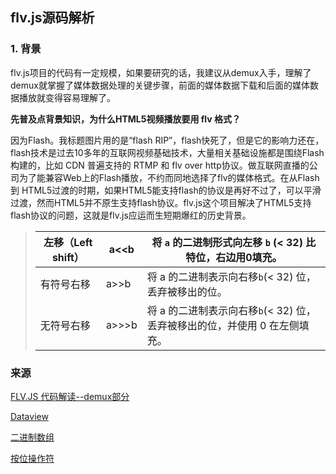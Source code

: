 ## flv.js源码解析

### 1. 背景

flv.js项目的代码有一定规模，如果要研究的话，我建议从demux入手，理解了demux就掌握了媒体数据处理的关键步骤，前面的媒体数据下载和后面的媒体数据播放就变得容易理解了。

**先普及点背景知识，为什么HTML5视频播放要用 flv 格式？**

因为Flash。我标题图片用的是“flash RIP”，flash快死了，但是它的影响力还在，flash技术是过去10多年的互联网视频基础技术，大量相关基础设施都是围绕Flash构建的，比如 CDN 普遍支持的 RTMP 和 flv over http协议。做互联网直播的公司为了能兼容Web上的Flash播放，不约而同地选择了flv的媒体格式。在从Flash到 HTML5过渡的时期，如果HTML5能支持flash的协议是再好不过了，可以平滑过渡，然而HTML5并不原生支持flash协议。flv.js这个项目解决了HTML5支持flash协议的问题，这就是flv.js应运而生短期爆红的历史背景。

>| 左移（Left shift） | a<<b  | 将 `a` 的二进制形式向左移 `b` (< 32) 比特位，右边用0填充。   |
>| -------------- | ----- | ---------------------------------------- |
>| 有符号右移          | a>>b  | 将 a 的二进制表示向右移` b `(< 32) 位，丢弃被移出的位。      |
>| 无符号右移          | a>>>b | 将 a 的二进制表示向右移` b `(< 32) 位，丢弃被移出的位，并使用 0 在左侧填充。 |










### 来源

[FLV.JS 代码解读--demux部分](https://zhuanlan.zhihu.com/p/24429290)

[Dataview](https://developer.mozilla.org/en-US/docs/Web/JavaScript/Reference/Global_Objects/DataView)

[二进制数组](http://javascript.ruanyifeng.com/stdlib/arraybuffer.html)

[按位操作符](https://developer.mozilla.org/zh-CN/docs/Web/JavaScript/Reference/Operators/Bitwise_Operators)